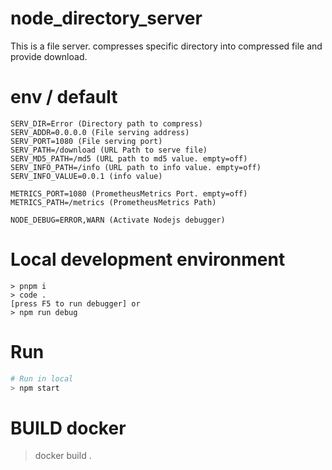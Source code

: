 # node_directory_server

This is a file server. compresses specific directory into compressed file and provide download.

# env / default
```env
SERV_DIR=Error (Directory path to compress)
SERV_ADDR=0.0.0.0 (File serving address)
SERV_PORT=1080 (File serving port)
SERV_PATH=/download (URL Path to serve file)
SERV_MD5_PATH=/md5 (URL path to md5 value. empty=off)
SERV_INFO_PATH=/info (URL path to info value. empty=off)
SERV_INFO_VALUE=0.0.1 (info value)

METRICS_PORT=1080 (PrometheusMetrics Port. empty=off)
METRICS_PATH=/metrics (PrometheusMetrics Path)

NODE_DEBUG=ERROR,WARN (Activate Nodejs debugger)
```

# Local development environment
```
> pnpm i
> code .
[press F5 to run debugger] or
> npm run debug
```

# Run
```bash
# Run in local
> npm start
```

# BUILD docker
> docker build .
